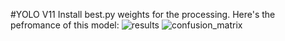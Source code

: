 #YOLO V11
Install best.py weights for the processing. 
Here's the pefromance of this model:
![results](https://github.com/user-attachments/assets/b85708dd-4289-4066-ac96-232adfe5da21)
![confusion_matrix](https://github.com/user-attachments/assets/f53c3433-9d89-4f22-aa33-9ee2f7b45db9)
